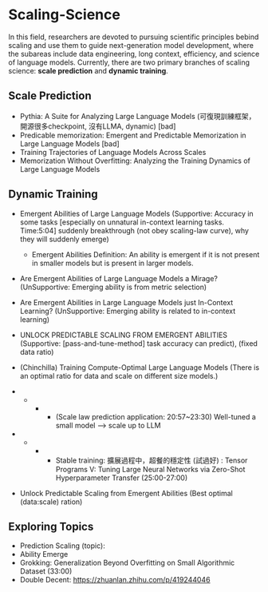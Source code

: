 # Scaling-Science
In this field, researchers are devoted to pursuing scientific principles bebind scaling and use them to guide next-generation model development, where the subareas include data engineering, long context, efficiency, and science of language models. Currently, there are two primary branches of scaling science: <b>scale prediction</b> and <b>dynamic training</b>.

## Scale Prediction
- Pythia: A Suite for Analyzing Large Language Models (可復現訓練框架，開源很多checkpoint, 沒有LLMA,  dynamic) [bad]
- Predicable memorization: Emergent and Predictable Memorization in Large Language Models [bad]
- Training Trajectories of Language Models Across Scales
- Memorization Without Overfitting: Analyzing the Training Dynamics of Large Language Models


## Dynamic Training
- Emergent Abilities of Large Language Models (Supportive: Accuracy in some tasks [especially on unnatural in-context learning tasks. Time:5:04] suddenly breakthrough (not obey scaling-law curve), why they will suddenly emerge)
  - Emergent Abilities Definition: An ability is emergent if it is not present in smaller models but is present in larger models.

- Are Emergent Abilities of Large Language Models a Mirage? (UnSupportive: Emerging ability is from metric selection)
- Are Emergent Abilities in Large Language Models just In-Context Learning? (UnSupportive: Emerging ability is related to in-context learning)
- UNLOCK PREDICTABLE SCALING FROM EMERGENT ABILITIES (Supportive: [pass-and-tune-method] task accuracy can predict), (fixed data ratio)
- (Chinchilla) Training Compute-Optimal Large Language Models (There is an optimal ratio for data and scale on different size models.)
- - - - (Scale law prediction application: 20:57~23:30) Well-tuned a small model —> scale up to LLM
- - - - Stable training: 擴展過程中，超餐的穩定性 (試過好) : Tensor Programs V: Tuning Large Neural Networks via Zero-Shot Hyperparameter Transfer (25:00-27:00)
- Unlock Predictable Scaling from Emergent Abilities (Best optimal (data:scale) ration)

## Exploring Topics
- Prediction Scaling (topic):
- Ability Emerge 
- Grokking: Generalization Beyond Overfitting on Small Algorithmic Dataset (33:00)
- Double Decent: https://zhuanlan.zhihu.com/p/419244046

